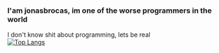 ### I'am jonasbrocas, im one of the worse programmers in the world  
I don't know shit about programming, lets be real  
[![Top Langs](https://github-readme-stats.vercel.app/api/top-langs/?username=jonasbrocas007&layout=compact)](https://github.com/jonasbrocas007/github-readme-stats)
